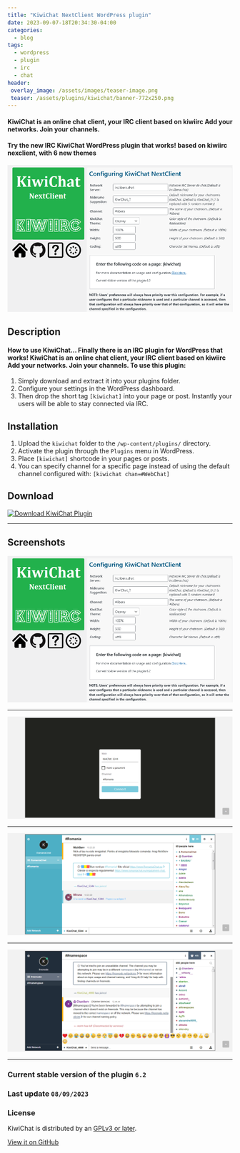 ```yaml
---
title: "KiwiChat NextClient WordPress plugin"
date: 2023-09-07-18T20:34:30-04:00
categories:
  - blog
tags:
  - wordpress
  - plugin
  - irc
  - chat
header:
 overlay_image: /assets/images/teaser-image.png
 teaser: /assets/plugins/kiwichat/banner-772x250.png
---
```


#### KiwiChat is an online chat client, your IRC client based on kiwiirc Add your networks. Join your channels.
#### Try the new IRC KiwiChat WordPress plugin that works! based on kiwiirc nexclient, with 6 new themes

![screenshot](/assets/plugins/kiwichat/screenshot-1.png)

## Description

#### How to use KiwiChat… Finally there is an IRC plugin for WordPress that works! KiwiChat is an online chat client, your IRC client based on kiwiirc Add your networks. Join your channels. To use this plugin:

   1. Simply download and extract it into your plugins folder.
   2. Configure your settings in the WordPress dashboard.
   3. Then drop the short tag `[kiwichat]` into your page or post. Instantly your users will be able to stay connected via IRC.


## Installation

1. Upload the ```kiwichat``` folder to the ```/wp-content/plugins/``` directory.
2. Activate the plugin through the ```Plugins``` menu in WordPress.
3. Place ```[kiwichat]``` shortcode in your pages or posts.
4. You can specify channel for a specific page instead of using the default channel configured with: ```[kiwichat chan=#WebChat]```


## Download

[![Download KiwiChat Plugin][image]][hyperlink]

  [hyperlink]: https://wordpress.org/plugins/kiwichat/
  [image]: https://kiwichat.github.io/assets/images/kiwichat-300x150.png
  
 ---
  
## Screenshots

![Plugin configuration](/assets/plugins/kiwichat/screenshot-1.png "Plugin configuration options page")

---

![Capture KiwiChat Home Screen](https://raw.githubusercontent.com/KiwiChat/wp-kiwichat/master/assets/screenshot-2.png "Capture KiwiChat Home Screen")

---

![Capture KiwiChat Online Chat](https://raw.githubusercontent.com/KiwiChat/wp-kiwichat/master/assets/screenshot-3.png "Capture KiwiChat Online Chat")

---

![KiwiChat Connected In Chat](https://raw.githubusercontent.com/KiwiChat/wp-kiwichat/master/assets/screenshot-4.png "KiwiChat Connected In Chat")
  
---

### Current stable version of the plugin ```6.2```
### Last update ```08/09/2023```

### License

KiwiChat is distributed by an [GPLv3 or later](http://www.gnu.org/licenses/gpl-3.0.html).


<!-- github  button -->
<a class="github-button" href="https://github.com/KiwiChat/wp-kiwichat" data-color-scheme="no-preference: light; light: light; dark: dark;" data-size="large" aria-label="View it on GitHub">View it on GitHub</a>
